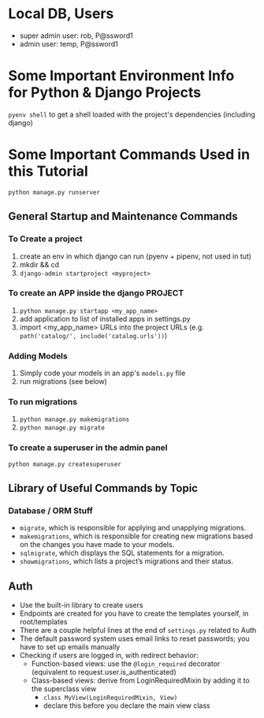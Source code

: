 # Local DB, Users
* super admin user: rob, P@ssword1
* admin user: temp, P@ssword1

# Some Important Environment Info for Python & Django Projects
`pyenv shell` to get a shell loaded with the project's dependencies (including django)

# Some Important Commands Used in this Tutorial
`python manage.py runserver`

## General Startup and Maintenance Commands

### To Create a project
  1. create an env in which django can run (pyenv + pipenv, not used in tut)
  2. mkdir <myproject> && cd <myproject>
  3. `django-admin startproject <myproject>`

### To create an APP inside the django PROJECT
  1. `python manage.py startapp <my_app_name>`
  2. add application to list of installed apps in settings.py
  3. import <my_app_name> URLs into the project URLs (e.g. `path('catalog/', include('catalog.urls'))`)

### Adding Models
  1. Simply code your models in an app's `models.py` file
  2. run migrations (see below)

### To run migrations
  1. `python manage.py makemigrations`
  2. `python manage.py migrate`

### To create a superuser in the admin panel
  `python manage.py createsuperuser`




## Library of Useful Commands by Topic

### Database / ORM Stuff
  * `migrate`, which is responsible for applying and unapplying migrations.
  * `makemigrations`, which is responsible for creating new migrations based on the changes you have made to your models.
  * `sqlmigrate`, which displays the SQL statements for a migration.
  * `showmigrations`, which lists a project’s migrations and their status.


## Auth
* Use the built-in library to create users
* Endpoints are created for you have to create the templates yourself, in root/templates
* There are a couple helpful lines at the end of `settings.py` related to Auth
* The default password system uses email links to reset passwords; you have to set up emails manually
* Checking if users are logged in, with redirect behavior:
    * Function-based views: use the `@login_required` decorator (equivalent to request.user.is_authenticated)
    * Class-based views: derive from LoginRequiredMixin by adding it to the superclass view
        * `class MyView(LoginRequiredMixin, View)`
        * declare this before you declare the main view class
